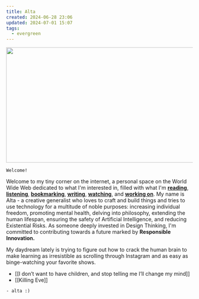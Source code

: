 ```yaml
---
title: Alta
created: 2024-06-28 23:06
updated: 2024-07-01 15:07
tags:
  - evergreen
---
```


<img src=".altabanner.svg" width="1200px" height="311px">

```poetry
Welcome!
```

Welcome to my tiny corner on the internet, a personal space on the World Wide Web dedicated to what I'm interested in, filled with what I'm **[reading](https://altaficial.com/mosaic)**, **[listening](https://altaficial.com/mosaic)**, **[bookmarking](https://altaficial.com/mosaic)**, **[writing](https://altaficial.com/writings)**, **[watching](https://altaficial.com/mosaic)**, and **[working on](https://altaficial.com/projects)**. My name is Alta - a creative generalist who loves to craft and build things and tries to use technology for a multitude of noble purposes: increasing individual freedom, promoting mental health, delving into philosophy, extending the human lifespan, ensuring the safety of Artificial Intelligence, and reducing Existential Risks. As someone deeply invested in Design Thinking, I'm committed to contributing towards a future marked by **Responsible Innovation.**

My daydream lately is trying to figure out how to crack the human brain to make learning as irresistible as scrolling through Instagram and as easy as binge-watching your favorite shows.

- [[I don’t want to have children, and stop telling me I’ll change my mind]]
- [[Killing Eve]]

```poetry
- alta :)
```